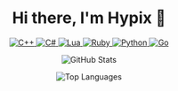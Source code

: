 <h1 align="center">Hi there, I'm Hypix 👋</h1>

<p align="center">
  <a href="https://github.com/hypix">
    <img src="https://img.shields.io/badge/C++-00599C?style=for-the-badge&logo=c%2B%2B&logoColor=white" alt="C++">
  </a>
  <a href="https://github.com/hypix">
    <img src="https://img.shields.io/badge/C%23-239120?style=for-the-badge&logo=c-sharp&logoColor=white" alt="C#">
  </a>
  <a href="https://github.com/hypix">
    <img src="https://img.shields.io/badge/Lua-2C2D72?style=for-the-badge&logo=lua&logoColor=white" alt="Lua">
  </a>
  <a href="https://github.com/hypix">
    <img src="https://img.shields.io/badge/Ruby-CC342D?style=for-the-badge&logo=ruby&logoColor=white" alt="Ruby">
  </a>
  <a href="https://github.com/hypix">
    <img src="https://img.shields.io/badge/Python-3776AB?style=for-the-badge&logo=python&logoColor=white" alt="Python">
  </a>
  <a href="https://github.com/hypix">
    <img src="https://img.shields.io/badge/Go-00ADD8?style=for-the-badge&logo=go&logoColor=white" alt="Go">
  </a>
</p>

<p align="center">
  <img src="https://github-readme-stats.vercel.app/api?username=hypix&show_icons=true&theme=radical" alt="GitHub Stats">
</p>

<p align="center">
  <img src="https://github-readme-stats.vercel.app/api/top-langs/?username=hypix&layout=compact&theme=radical" alt="Top Languages">
</p>
